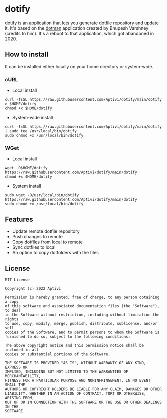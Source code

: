 # dotify

dotify is an application that lets you generate dotfile repository and update it. It's based on the [dotman](https://github.com/Bhupesh-V/dotman) application created by Bhupesh Varshney (credits to him). It's a reboot to that application, which got abandoned in 2020.

## How to install

It can be installed either locally on your home directory or system-wide.

### cURL

* Local install

```shell
curl -fsSL https://raw.githubusercontent.com/Aptivi/dotify/main/dotify > $HOME/dotify
chmod +x $HOME/dotify
```

* System-wide install

```shell
curl -fsSL https://raw.githubusercontent.com/Aptivi/dotify/main/dotify | sudo tee /usr/local/bin/dotify
sudo chmod +x /usr/local/bin/dotify
```

### WGet

* Local install

```shell
wget -O$HOME/dotify https://raw.githubusercontent.com/Aptivi/dotify/main/dotify
chmod +x $HOME/dotify
```

* System install

```shell
sudo wget -O/usr/local/bin/dotify https://raw.githubusercontent.com/Aptivi/dotify/main/dotify
sudo chmod +x /usr/local/bin/dotify
```

## Features

* Update remote dotfile repository
* Push changes to remote
* Copy dotfiles from local to remote
* Sync dotfiles to local
* An option to copy dotfolders with the files

## License

```
MIT License

Copyright (c) 2022 Aptivi

Permission is hereby granted, free of charge, to any person obtaining a copy
of this software and associated documentation files (the "Software"), to deal
in the Software without restriction, including without limitation the rights
to use, copy, modify, merge, publish, distribute, sublicense, and/or sell
copies of the Software, and to permit persons to whom the Software is
furnished to do so, subject to the following conditions:

The above copyright notice and this permission notice shall be included in all
copies or substantial portions of the Software.

THE SOFTWARE IS PROVIDED "AS IS", WITHOUT WARRANTY OF ANY KIND, EXPRESS OR
IMPLIED, INCLUDING BUT NOT LIMITED TO THE WARRANTIES OF MERCHANTABILITY,
FITNESS FOR A PARTICULAR PURPOSE AND NONINFRINGEMENT. IN NO EVENT SHALL THE
AUTHORS OR COPYRIGHT HOLDERS BE LIABLE FOR ANY CLAIM, DAMAGES OR OTHER
LIABILITY, WHETHER IN AN ACTION OF CONTRACT, TORT OR OTHERWISE, ARISING FROM,
OUT OF OR IN CONNECTION WITH THE SOFTWARE OR THE USE OR OTHER DEALINGS IN THE
SOFTWARE.
```

